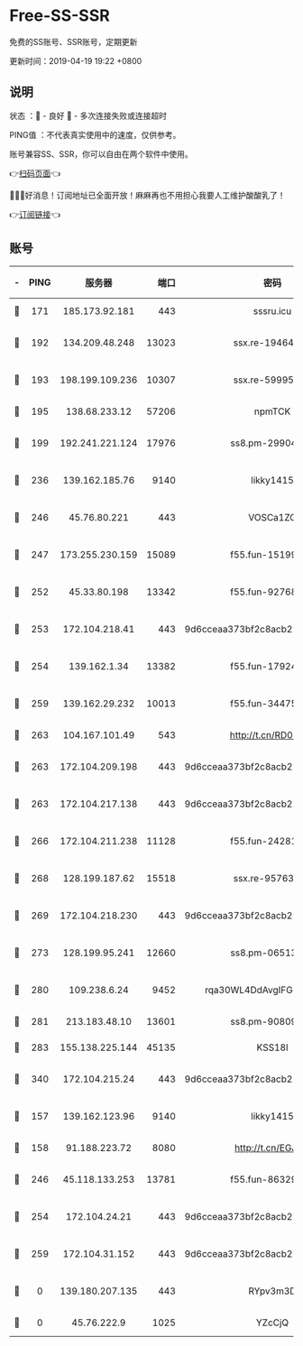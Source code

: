 # Free-SS-SSR

免费的SS账号、SSR账号，定期更新

更新时间：2019-04-19 19:22 +0800

## 说明

状态     ：🙂 - 良好 🙁 - 多次连接失败或连接超时

PING值   ：不代表真实使用中的速度，仅供参考。

账号兼容SS、SSR，你可以自由在两个软件中使用。

👉[扫码页面](https://liesauer.github.io/Free-SS-SSR/)👈

🎉🎉🎉好消息！订阅地址已全面开放！麻麻再也不用担心我要人工维护酸酸乳了！

👉[订阅链接](https://www.liesauer.net/yogurt/subscribe?ACCESS_TOKEN=DAYxR3mMaZAsaqUb)👈

## 账号

|-|PING|服务器|端口|密码|加密方式|区域|
|:----:|:----:|:-----:|-----:|:----:|:----:|:----:|
|🙂|171|185.173.92.181|443|sssru.icu|rc4-md5|RU|
|🙂|192|134.209.48.248|13023|ssx.re-19464728|aes-256-cfb|US|
|🙂|193|198.199.109.236|10307|ssx.re-59995602|aes-256-cfb|US|
|🙂|195|138.68.233.12|57206|npmTCK|rc4-md5|US|
|🙂|199|192.241.221.124|17976|ss8.pm-29904463|aes-256-cfb|US|
|🙂|236|139.162.185.76|9140|likky1415|aes-256-cfb|DE|
|🙂|246|45.76.80.221|443|VOSCa1ZG|aes-256-cfb|DE|
|🙂|247|173.255.230.159|15089|f55.fun-15199879|aes-256-cfb|US|
|🙂|252|45.33.80.198|13342|f55.fun-92768260|aes-256-cfb|US|
|🙂|253|172.104.218.41|443|9d6cceaa373bf2c8acb22e60b6a58be6|aes-256-cfb|US|
|🙂|254|139.162.1.34|13382|f55.fun-17924853|aes-256-cfb|SG|
|🙂|259|139.162.29.232|10013|f55.fun-34475192|aes-256-cfb|SG|
|🙂|263|104.167.101.49|543|http://t.cn/RD0D7sx|rc4-md5|CA|
|🙂|263|172.104.209.198|443|9d6cceaa373bf2c8acb22e60b6a58be6|aes-256-cfb|US|
|🙂|263|172.104.217.138|443|9d6cceaa373bf2c8acb22e60b6a58be6|aes-256-cfb|US|
|🙂|266|172.104.211.238|11128|f55.fun-24281915|aes-256-cfb|US|
|🙂|268|128.199.187.62|15518|ssx.re-95763300|aes-256-cfb|SG|
|🙂|269|172.104.218.230|443|9d6cceaa373bf2c8acb22e60b6a58be6|aes-256-cfb|US|
|🙂|273|128.199.95.241|12660|ss8.pm-06513340|aes-256-cfb|SG|
|🙂|280|109.238.6.24|9452|rqa30WL4DdAvgIFG6Fs3znzTa|aes-256-cfb|FR|
|🙂|281|213.183.48.10|13601|ss8.pm-90809119|rc4-md5|RU|
|🙂|283|155.138.225.144|45135|KSS18l|rc4-md5|US|
|🙂|340|172.104.215.24|443|9d6cceaa373bf2c8acb22e60b6a58be6|aes-256-cfb|US|
|🙂|157|139.162.123.96|9140|likky1415|aes-256-cfb|JP|
|🙂|158|91.188.223.72|8080|http://t.cn/EGJIyrl|rc4-md5|RU|
|🙂|246|45.118.133.253|13781|f55.fun-86329122|aes-256-cfb|SG|
|🙂|254|172.104.24.21|443|9d6cceaa373bf2c8acb22e60b6a58be6|aes-256-cfb|US|
|🙂|259|172.104.31.152|443|9d6cceaa373bf2c8acb22e60b6a58be6|aes-256-cfb|US|
|🙁|0|139.180.207.135|443|RYpv3m3D|aes-256-cfb|JP|
|🙁|0|45.76.222.9|1025|YZcCjQ|rc4-md5|JP|
